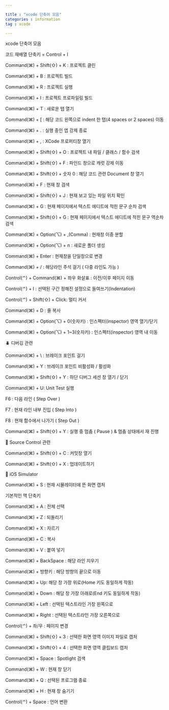 ```yaml
---

title : "xcode 단축어 모음"
categories : information
tag : xcode

---
```

xcode 단축어 모음

코드 재배열 단축키 = Control + I

Command(⌘) + Shift(⇧) + K : 프로젝트 클린

Command(⌘) + B : 프로젝트 빌드

Command(⌘) + R : 프로젝트 실행

Command(⌘) + I : 프로젝트 프로파일링 빌드

Command(⌘) + T : 새로운 탭 열기

Command(⌘) + [ : 해당 코드 왼쪽으로 indent 한 탭(4 spaces or 2 spaces) 이동

Command(⌘) + . : 실행 중인 앱 강제 종료

Command(⌘) + , : XCode 프로퍼티창 열기

Command(⌘) + Shift(⇧) + O : 프로젝트 내 파일 / 클래스 / 함수 검색

Command(⌘) + Shift(⇧) + F : 파인드 창으로 캐럿 강제 이동

Command(⌘) + Shift(⇧) + 숫자 0 : 해당 코드 관련 Document 창 열기

Command(⌘) + F : 현재 창 검색

Command(⌘) + Shift(⇧) + J : 현재 보고 있는 파일 위치 확인

Command(⌘) + G : 현재 페이지에서 텍스트 에디트에 적힌 문구 순차 검색

Command(⌘) + Shift(⇧) + G : 현재 페이지에서 텍스트 에디트에 적힌 문구 역순차 검색

Command(⌘) + Option(⌥) + ,(Comma) : 현재창 이중 분할

Command(⌘) + Option(⌥) + n : 새로운 폴더 생성

Command(⌘) + Enter : 현재창을 단일창으로 변경

Command(⌘) + / : 해당라인 주석 걸기 ( 다중 라인도 가능 )

Control(⌃) + Command(⌘) + 좌우 화살표 : 이전/이후 페이지 이동

Control(⌃) + I : 선택된 구간 정해진 설정으로 들여쓰기(Indentation)

Control(⌃) + Shift(⇧) + Click: 멀티 커서

Command(⌘) + D : 줄 복사

Command(⌘) + Option(⌥) + 0(숫자키) : 인스펙터(inspector) 영역 열기/닫기

Command(⌘) + Option(⌥) + 1~3(숫자키) : 인스펙터(inspector) 영역 내 이동


🪲 디버깅 관련

Command(⌘) + \ : 브레이크 포인트 걸기

Command(⌘) + Y : 브레이크 포인트 비활성화 / 활성화


Command(⌘) + Shift(⇧) + Y : 하단 디버그 세션 창 열기 / 닫기

Command(⌘) + U: Unit Test 실행

F6 : 다음 라인 ( Step Over )

F7 : 현재 라인 내부 진입 ( Step Into )

F8 : 현재 함수에서 나가기 ( Step Out )

Command(⌘) + Shift(⇧) + Y : 실행 중 멈춤 ( Pause ) & 멈춤 상태에서 재 진행


🥫 Source Control 관련

Command(⌘) + Shift(⇧) + C : 커밋창 열기

Command(⌘) + Shift(⇧) + X : 업데이트하기

🤖 iOS Simulator

Command(⌘) + S : 현재 시뮬레이터에 뜬 화면 캡처


기본적인 맥 단축키

Command(⌘) + A : 전체 선택

Command(⌘) + Z : 되돌리기

Command(⌘) + X : 자르기

Command(⌘) + C : 복사

Command(⌘) + V : 붙여 넣기

Command(⌘) + BackSpace : 해당 라인 지우기

Command(⌘) + 방향키 : 해당 방향의 끝으로 이동

Command(⌘) + Up: 해당 창 가장 위로(Home 키도 동일하게 작동)

Command(⌘) + Down : 해당 창 가장 아래로(End 키도 동일하게 작동)

Command(⌘) + Left : 선택된 텍스트라인 가장 왼쪽으로

Command(⌘) + Right : 선택된 텍스트라인 가장 오른쪽으로

Control(⌃) + 좌/우 : 페이지 변경

Command(⌘) + Shift(⇧) + 3 : 선택한 화면 영역 이미지 파일로 캡처

Command(⌘) + Shift(⇧) + 4 : 선택한 화면 영역 클립보드 캡처

Command(⌘) + Space : Spotlight 검색

Command(⌘) + W : 현재 창 닫기

Command(⌘) + Q : 선택된 프로그램 종료

Command(⌘) + H : 현재 창 숨기기

Control(⌃) + Space : 언어 변환

